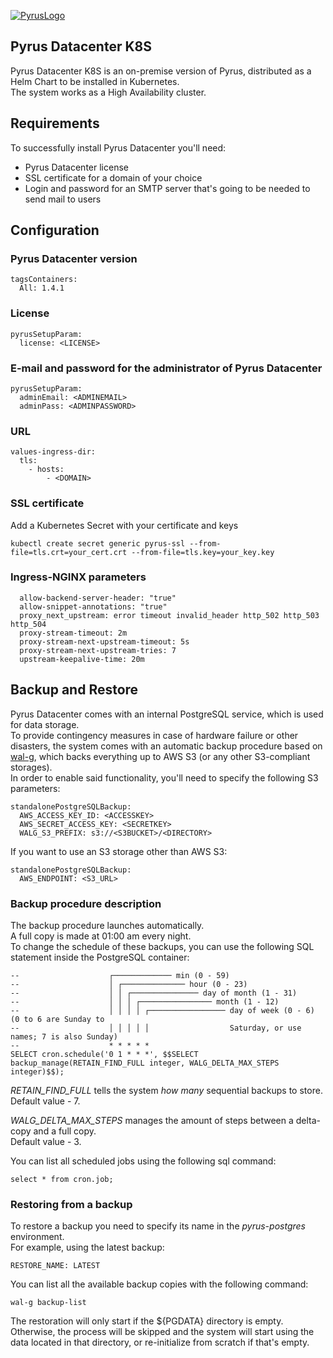 [![PyrusLogo](https://pyrus.com/images/logo/logo_small_x2.png)](https://pyrus.com)

## Pyrus Datacenter K8S
Pyrus Datacenter K8S is an on-premise version of Pyrus, distributed as a Helm Chart to be installed in Kubernetes.\
The system works as a High Availability cluster.

## Requirements
To successfully install Pyrus Datacenter you'll need:
* Pyrus Datacenter license
* SSL certificate for a domain of your choice
* Login and password for an SMTP server that's going to be needed to send mail to users
  
## Configuration

### Pyrus Datacenter version
```
tagsContainers:
  All: 1.4.1
```

### License
```
pyrusSetupParam:
  license: <LICENSE>
```

### E-mail and password for the administrator of Pyrus Datacenter
```
pyrusSetupParam:
  adminEmail: <ADMINEMAIL>
  adminPass: <ADMINPASSWORD>
```

### URL
```
values-ingress-dir:
  tls:
    - hosts:
        - <DOMAIN>
```

### SSL certificate
Add a Kubernetes Secret with your certificate and keys
```
kubectl create secret generic pyrus-ssl --from-file=tls.crt=your_cert.crt --from-file=tls.key=your_key.key
```

### Ingress-NGINX parameters
```
  allow-backend-server-header: "true"
  allow-snippet-annotations: "true"
  proxy_next_upstream: error timeout invalid_header http_502 http_503 http_504
  proxy-stream-timeout: 2m
  proxy-stream-next-upstream-timeout: 5s
  proxy-stream-next-upstream-tries: 7
  upstream-keepalive-time: 20m
```

## Backup and Restore

Pyrus Datacenter comes with an internal PostgreSQL service, which is used for data storage.\
To provide contingency measures in case of hardware failure or other disasters, the system comes with an automatic backup procedure based on [wal-g](https://github.com/wal-g/wal-g), which backs everything up to AWS S3 (or any other S3-compliant storages). \
In order to enable said functionality, you'll need to specify the following S3 parameters:

```
standalonePostgreSQLBackup:
  AWS_ACCESS_KEY_ID: <ACCESSKEY>  
  AWS_SECRET_ACCESS_KEY: <SECRETKEY>  
  WALG_S3_PREFIX: s3://<S3BUCKET>/<DIRECTORY>
```

If you want to use an S3 storage other than AWS S3:
```
standalonePostgreSQLBackup:
  AWS_ENDPOINT: <S3_URL>
```

### Backup procedure description

The backup procedure launches automatically. \
A full copy is made at 01:00 am every night. \
To change the schedule of these backups, you can use the following SQL statement inside the PostgreSQL container:

```
--                    ┌───────────── min (0 - 59)
--                    │ ┌────────────── hour (0 - 23)
--                    │ │ ┌─────────────── day of month (1 - 31)
--                    │ │ │ ┌──────────────── month (1 - 12)
--                    │ │ │ │ ┌───────────────── day of week (0 - 6) (0 to 6 are Sunday to
--                    │ │ │ │ │                  Saturday, or use names; 7 is also Sunday)
--                    * * * * *
SELECT cron.schedule('0 1 * * *', $$SELECT backup_manage(RETAIN_FIND_FULL integer, WALG_DELTA_MAX_STEPS integer)$$);
```

*RETAIN_FIND_FULL* tells the system *how many* sequential backups to store.\
Default value - 7.
 
*WALG_DELTA_MAX_STEPS* manages the amount of steps between a delta-copy and a full copy.\
Default value - 3.

You can list all scheduled jobs using the following sql command:
```
select * from cron.job;
```

### Restoring from a backup

To restore a backup you need to specify its name in the *pyrus-postgres* environment.\
For example, using the latest backup:
```
RESTORE_NAME: LATEST
```

You can list all the available backup copies with the following command:
```
wal-g backup-list
```

The restoration will only start if the ${PGDATA} directory is empty.\
Otherwise, the process will be skipped and the system will start using the data located in that directory, or re-initialize from scratch if that's empty.

